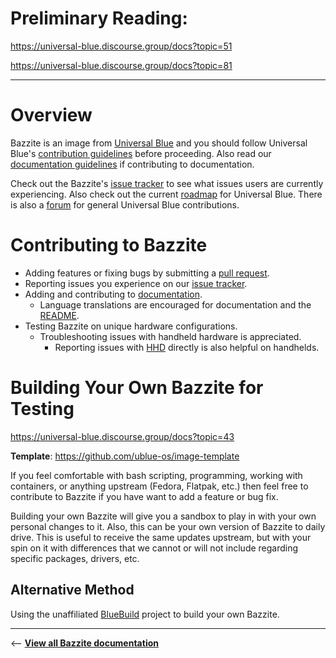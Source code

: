 <!-- ANCHOR: METADATA -->
<!--{"url_discourse": "https://universal-blue.discourse.group/docs?topic=38", "fetched_at": "2024-09-03 16:43:12.863190+00:00"}-->
<!-- ANCHOR_END: METADATA -->



# **Preliminary Reading**:

https://universal-blue.discourse.group/docs?topic=51

https://universal-blue.discourse.group/docs?topic=81

<hr>

# Overview

Bazzite is an image from [Universal Blue](https://universal-blue.org/) and you should follow Universal Blue's [contribution guidelines](https://universal-blue.org/CONTRIBUTING) before proceeding.  Also read our [documentation guidelines](https://universal-blue.discourse.group/docs?topic=890) if contributing to documentation.

Check out the Bazzite's [issue tracker](https://github.com/ublue-os/bazzite/issues) to see what issues users are currently experiencing.  Also check out the current [roadmap](https://github.com/orgs/ublue-os/projects/1/views/1) for Universal Blue. There is also a [forum](https://universal-blue.discourse.group/c/contributing/7) for general Universal Blue contributions.

# Contributing to Bazzite
- Adding features or fixing bugs by submitting a [pull request](https://github.com/ublue-os/bazzite/pulls). 
- Reporting issues you experience on our [issue tracker](https://github.com/ublue-os/bazzite/issues).
- Adding and contributing to [documentation](https://docs.bazzite.gg).
  - Language translations are encouraged for documentation and the [README](https://github.com/ublue-os/bazzite/blob/main/README.md).
- Testing Bazzite on unique hardware configurations.
    - Troubleshooting issues with handheld hardware is appreciated.
      - Reporting issues with [HHD](https://github.com/hhd-dev/hhd) directly is also helpful on handhelds.

# Building Your Own Bazzite for Testing

https://universal-blue.discourse.group/docs?topic=43

**Template**:
https://github.com/ublue-os/image-template

If you feel comfortable with bash scripting, programming, working with containers, or anything upstream (Fedora, Flatpak, etc.) then feel free to contribute to Bazzite if you have want to add a feature or bug fix.  

Building your own Bazzite will give you a sandbox to play in with your own personal changes to it. Also, this can be your own version of Bazzite to daily drive.  This is useful to receive the same updates upstream, but with your spin on it with differences that we cannot or will not include regarding specific packages, drivers, etc.

## Alternative Method

Using the unaffiliated [BlueBuild](https://blue-build.org/learn/universal-blue/) project to build your own Bazzite.

<hr>

<-- [**View all Bazzite documentation**](../index.md)